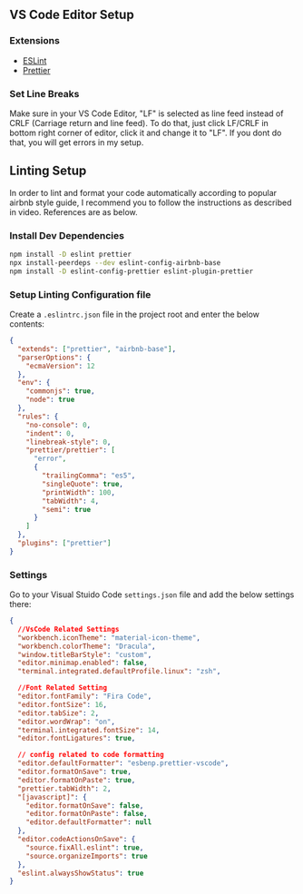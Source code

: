 ## VS Code Editor Setup

### Extensions

- [ESLint](https://marketplace.visualstudio.com/items?itemName=dbaeumer.vscode-eslint)
- [Prettier](https://marketplace.visualstudio.com/items?itemName=esbenp.prettier-vscode)

### Set Line Breaks

Make sure in your VS Code Editor, "LF" is selected as line feed instead of CRLF (Carriage return and line feed). To do that, just click LF/CRLF in bottom right corner of editor, click it and change it to "LF". If you dont do that, you will get errors in my setup.

## Linting Setup

In order to lint and format your code automatically according to popular airbnb style guide, I recommend you to follow the instructions as described in video. References are as below.

### Install Dev Dependencies

```sh
npm install -D eslint prettier
npx install-peerdeps --dev eslint-config-airbnb-base
npm install -D eslint-config-prettier eslint-plugin-prettier
```

### Setup Linting Configuration file

Create a `.eslintrc.json` file in the project root and enter the below contents:

```json
{
  "extends": ["prettier", "airbnb-base"],
  "parserOptions": {
    "ecmaVersion": 12
  },
  "env": {
    "commonjs": true,
    "node": true
  },
  "rules": {
    "no-console": 0,
    "indent": 0,
    "linebreak-style": 0,
    "prettier/prettier": [
      "error",
      {
        "trailingComma": "es5",
        "singleQuote": true,
        "printWidth": 100,
        "tabWidth": 4,
        "semi": true
      }
    ]
  },
  "plugins": ["prettier"]
}
```

### Settings

Go to your Visual Stuido Code `settings.json` file and add the below settings there:

```json
{
  //VsCode Related Settings
  "workbench.iconTheme": "material-icon-theme",
  "workbench.colorTheme": "Dracula",
  "window.titleBarStyle": "custom",
  "editor.minimap.enabled": false,
  "terminal.integrated.defaultProfile.linux": "zsh",

  //Font Related Setting
  "editor.fontFamily": "Fira Code",
  "editor.fontSize": 16,
  "editor.tabSize": 2,
  "editor.wordWrap": "on",
  "terminal.integrated.fontSize": 14,
  "editor.fontLigatures": true,

  // config related to code formatting
  "editor.defaultFormatter": "esbenp.prettier-vscode",
  "editor.formatOnSave": true,
  "editor.formatOnPaste": true,
  "prettier.tabWidth": 2,
  "[javascript]": {
    "editor.formatOnSave": false,
    "editor.formatOnPaste": false,
    "editor.defaultFormatter": null
  },
  "editor.codeActionsOnSave": {
    "source.fixAll.eslint": true,
    "source.organizeImports": true
  },
  "eslint.alwaysShowStatus": true
}
```

